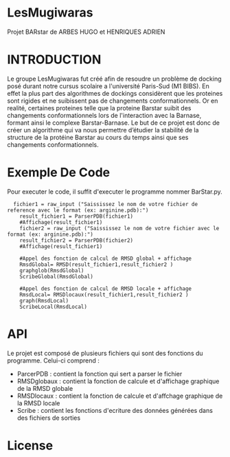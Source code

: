 # LesMugiwaras
Projet BARstar de ARBES HUGO et HENRIQUES ADRIEN

# INTRODUCTION 

Le groupe LesMugiwaras fut créé afin de resoudre un problème de docking posé durant notre cursus scolaire a l'université Paris-Sud (M1 BIBS). En effet la plus part des algorithmes de dockings considèrent que les proteines sont rigides et ne suibissent pas de changements conformationnels. Or en realité, certaines proteines telle que la proteine Barstar suibit des changements conformationnels lors de l'interaction avec la Barnase, formant ainsi le complexe Barstar-Barnase.
Le but de ce projet est donc de créer un algorithme qui va nous permettre d’étudier la stabilité de la structure de la protéine Barstar au cours du temps ainsi que ses changements conformationnels. 

# Exemple De Code 

Pour executer le code, il suffit d'executer le programme nommer BarStar.py.

```
  fichier1 = raw_input ("Saississez le nom de votre fichier de reference avec le format (ex: arginine.pdb):")
	result_fichier1 = ParserPDB(fichier1)
	#Affichage(result_fichier1)
	fichier2 = raw_input ("Saississez le nom de votre fichier avec le format (ex: arginine.pdb):")
	result_fichier2 = ParserPDB(fichier2)
	#Affichage(result_fichier1)
		
	#Appel des fonction de calcul de RMSD global + affichage
	RmsdGlobal= RMSD(result_fichier1,result_fichier2 )
	graphglob(RmsdGlobal)
	ScribeGlobal(RmsdGlobal)
	
	#Appel des fonction de calcul de RMSD locale + affichage
	RmsdLocal= RMSDlocaux(result_fichier1,result_fichier2 )
	graph(RmsdLocal)
	ScribeLocal(RmsdLocal)
```

# API 
Le projet est composé de plusieurs fichiers qui sont des fonctions du programme. Celui-ci comprend :
- ParcerPDB : contient la fonction qui sert a parser le fichier
- RMSDglobaux : contient la fonction de calcule et d'affichage graphique de la RMSD globale
- RMSDlocaux : contient la fonction de calcule et d'affchage graphique de la RMSD locale 
- Scribe : contient les fonctions d'ecriture des données générées dans des fichiers de sorties



# License
